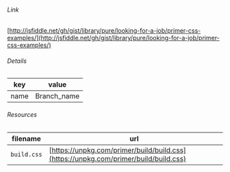 <!--
https://pypi.org/project/jsfiddle-readme/
-->


###### Link
[http://jsfiddle.net/gh/gist/library/pure/looking-for-a-job/primer-css-examples/](http://jsfiddle.net/gh/gist/library/pure/looking-for-a-job/primer-css-examples/)

###### Details
key|value
-|-
name|Branch_name

###### Resources
filename|url
-|-
`build.css`|[https://unpkg.com/primer/build/build.css](https://unpkg.com/primer/build/build.css)